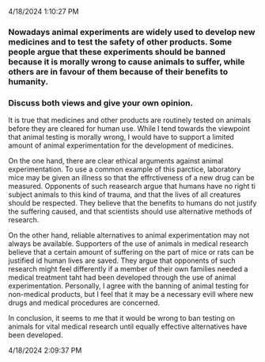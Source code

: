 4/18/2024 1:10:27 PM 

### Nowadays animal experiments are widely used to develop new medicines and to test the safety of other products. Some people argue that these experiments should be banned because it is morally wrong to cause animals to suffer, while others are in favour of them because of their benefits to humanity.
###  **Discuss both views and give your own opinion.**

It is true that medicines and other products are routinely tested on animals before they are cleared for human use. While I tend towards the viewpoint that animal testing is morally wrong, I would have to support a limited amount of animal experimentation for the development of medicines.

On the one hand, there are clear ethical arguments against animal experimentation. To use a common example of this parctice, laboratory mice may be given an illness so that the effrctiveness of a new drug can be measured. Opponents of such reasearch argue that humans have no right ti subject animals to this kind of trauma, and that the lives of all creatures should be respected. They believe that the benefits to humans do not justify the suffering caused, and that scientists should use alternative methods of research.

On the other hand, reliable alternatives to animal experimentation may not always be available. Supporters of the use of animals in medical research believe that a certain amount of suffering on the part of mice or rats can be justified id human lives are saved. They argue that opponents of such research might feel differently if a member of their own families needed a medical treatment taht had been developed through the use of animal experimentation. Personally, I agree with the banning of animal testing for non-medical products, but I feel that it may be a necessary evill where new drugs and medical procedures are concerned.

In conclusion, it seems to me that it would be wrong to ban testing on animals for vital medical research until equally effective alternatives have been developed.

4/18/2024 2:09:37 PM 